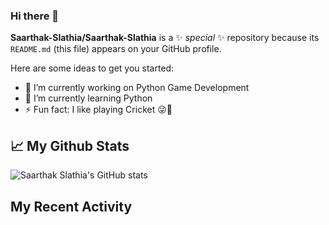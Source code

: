 ### Hi there 👋


**Saarthak-Slathia/Saarthak-Slathia** is a ✨ _special_ ✨ repository because its `README.md` (this file) appears on your GitHub profile.

Here are some ideas to get you started:

- 🔭 I’m currently working on Python Game Development
- 🌱 I’m currently learning Python
- ⚡ Fun fact: I like playing Cricket 😜🏏

## 📈 My Github Stats 

![Saarthak Slathia's GitHub stats](https://github-readme-stats.vercel.app/api?username=Saarthak-Slathia&show_icons=true&theme=dracula)


## My Recent Activity

<!-- START_SECTION:waka -->
<!-- END_SECTION:waka -->
